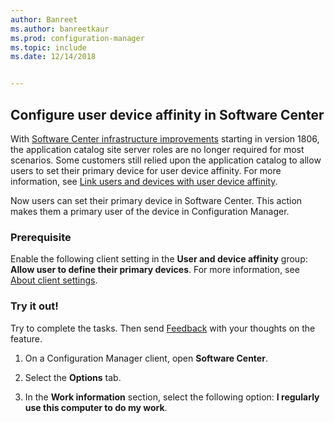 ```yaml
---
author: Banreet
ms.author: banreetkaur
ms.prod: configuration-manager
ms.topic: include
ms.date: 12/14/2018


---
```


## <a name="bkmk_uda"></a> Configure user device affinity in Software Center
<!--3485366-->
With [Software Center infrastructure improvements](../../../plan-design/changes/whats-new-in-version-1806.md#software-center-infrastructure-improvements) starting in version 1806, the application catalog site server roles are no longer required for most scenarios. Some customers still relied upon the application catalog to allow users to set their primary device for user device affinity. For more information, see [Link users and devices with user device affinity](../../../../apps/deploy-use/link-users-and-devices-with-user-device-affinity.md).

Now users can set their primary device in Software Center. This action makes them a primary user of the device in Configuration Manager.


### Prerequisite

Enable the following client setting in the **User and device affinity** group: **Allow user to define their primary devices**. For more information, see [About client settings](../../../clients/deploy/about-client-settings.md#user-and-device-affinity).


### Try it out!

Try to complete the tasks. Then send [Feedback](../../../understand/product-feedback.md) with your thoughts on the feature.

1. On a Configuration Manager client, open **Software Center**.  

2. Select the **Options** tab.  

3. In the **Work information** section, select the following option: **I regularly use this computer to do my work**.  
